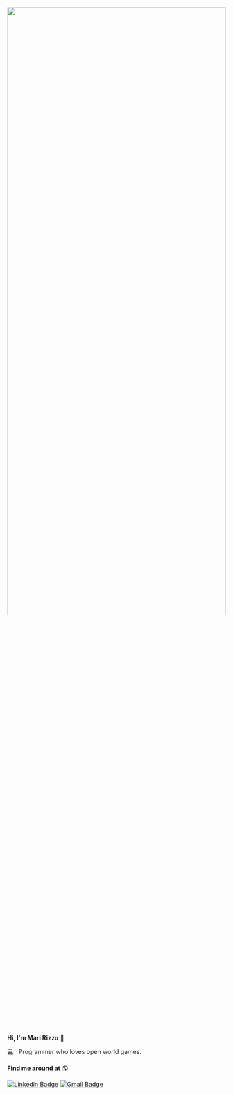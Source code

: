 <img align="left" src="https://user-images.githubusercontent.com/69127182/123482257-537a2500-d5db-11eb-86f4-2a1ac13403c2.gif" width="100%" height="60%" />
  
<br/>  &nbsp;


**Hi, I'm Mari Rizzo** 👋 

💻  &nbsp; Programmer who loves open world games.

**Find me around at** 🌎

[![Linkedin Badge](https://img.shields.io/badge/-MariRizzo-blue?style=flat-square&logo=Linkedin&logoColor=white&link=https://www.linkedin.com/in/mariana-rizzo-3035b529/)](https://www.linkedin.com/in/mariana-rizzo-3035b529/) 
[![Gmail Badge](https://img.shields.io/badge/-morallesrizzo@gmail.com-c14438?style=flat-square&logo=Gmail&logoColor=white&link=mailto:morallesrizzo@gmail.com)](mailto:morallesrizzo@gmail.com)
